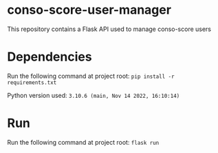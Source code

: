# conso-score-user-manager
This repository contains a Flask API used to manage conso-score users

# Dependencies
Run the following command at project root: `pip install -r requirements.txt`

Python version used: `3.10.6 (main, Nov 14 2022, 16:10:14)`

# Run
Run the following command at project root: `flask run`
